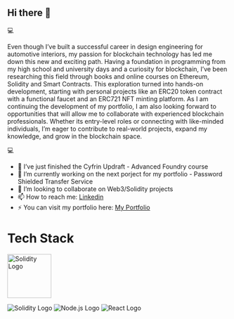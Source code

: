 ## Hi there 👋

💻

Even though I’ve built a successful career in design engineering for automotive interiors, my passion for blockchain technology has led me down this new and exciting path. Having a foundation in programming from my high school and university days and a curiosity for blockchain, I’ve been researching this field through books and online courses on Ethereum, Solidity and Smart Contracts. This exploration turned into hands-on development, starting with personal projects like an ERC20 token contract with a functional faucet and an ERC721 NFT minting platform. 
As I am continuing the development of my portfolio, I am also looking forward to opportunities that will allow me to collaborate with experienced blockchain professionals. Whether its entry-level roles or connecting with like-minded individuals, I’m eager to contribute to real-world projects, expand my knowledge, and grow in the blockchain space.

💻


- 🌱 I’ve just finished the Cyfrin Updraft - Advanced Foundry course 
- 🔭 I’m currently working on the next porject for my portfolio - Password Shielded Transfer Service
- 👯 I’m looking to collaborate on Web3/Solidity projects 
- 📫 How to reach me: [Linkedin](https://www.linkedin.com/in/mihai-hanga-03712749/)
- ⚡ You can visit my portfolio here:  [My Portfolio](https://mihaihanga-portfolio.netlify.app/)


# Tech Stack

<img src="https://upload.wikimedia.org/wikipedia/commons/9/98/Solidity_logo.svg" alt="Solidity Logo" width="100" href="https://docs.soliditylang.org/en/v0.8.28/">

![Solidity Logo](https://upload.wikimedia.org/wikipedia/commons/9/98/Solidity_logo.svg)
![Node.js Logo](https://nodejs.org/static/images/logo.svg)
![React Logo](https://upload.wikimedia.org/wikipedia/commons/a/a7/React-icon.svg)




